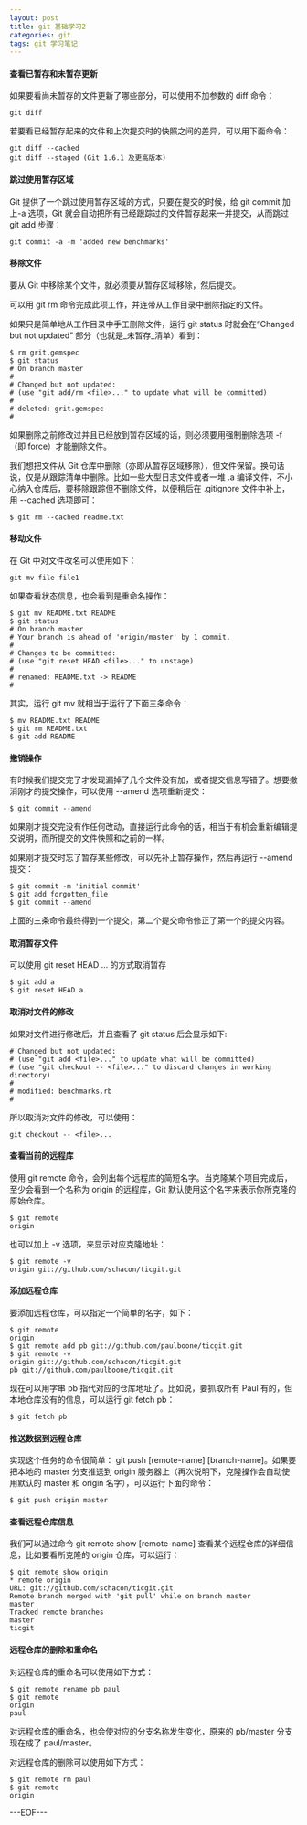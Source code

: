 ```yaml
---
layout: post
title: git 基础学习2
categories: git
tags: git 学习笔记
---
```


#### 查看已暂存和未暂存更新

如果要看尚未暂存的文件更新了哪些部分，可以使用不加参数的 diff 命令：

```git
git diff
```

若要看已经暂存起来的文件和上次提交时的快照之间的差异，可以用下面命令：

```git
git diff --cached
git diff --staged (Git 1.6.1 及更高版本)
```

#### 跳过使用暂存区域

Git 提供了一个跳过使用暂存区域的方式，只要在提交的时候，给 git commit 加上-a 选项，Git 就会自动把所有已经跟踪过的文件暂存起来一并提交，从而跳过 git add 步骤：

```git
git commit -a -m 'added new benchmarks'
```

#### 移除文件

要从 Git 中移除某个文件，就必须要从暂存区域移除，然后提交。

可以用 git rm 命令完成此项工作，并连带从工作目录中删除指定的文件。

如果只是简单地从工作目录中手工删除文件，运行 git status 时就会在“Changed but not updated” 部分（也就是_未暂存_清单）看到：

```git
$ rm grit.gemspec
$ git status
# On branch master
#
# Changed but not updated:
# (use "git add/rm <file>..." to update what will be committed)
#
# deleted: grit.gemspec
#
```

如果删除之前修改过并且已经放到暂存区域的话，则必须要用强制删除选项 -f （即 force）才能删除文件。

我们想把文件从 Git 仓库中删除（亦即从暂存区域移除），但文件保留。换句话说，仅是从跟踪清单中删除。比如一些大型日志文件或者一堆 .a 编译文件，不小心纳入仓库后，要移除跟踪但不删除文件，以便稍后在 .gitignore 文件中补上，用 --cached 选项即可：

```git
$ git rm --cached readme.txt
```

#### 移动文件

在 Git 中对文件改名可以使用如下：

```git
git mv file file1
```

如果查看状态信息，也会看到是重命名操作：

```git
$ git mv README.txt README
$ git status
# On branch master
# Your branch is ahead of 'origin/master' by 1 commit.
#
# Changes to be committed:
# (use "git reset HEAD <file>..." to unstage)
#
# renamed: README.txt -> README
#
```

其实，运行 git mv 就相当于运行了下面三条命令：

```git
$ mv README.txt README
$ git rm README.txt
$ git add README
```

#### 撤销操作

有时候我们提交完了才发现漏掉了几个文件没有加，或者提交信息写错了。想要撤消刚才的提交操作，可以使用 --amend 选项重新提交：

```git
$ git commit --amend
```

如果刚才提交完没有作任何改动，直接运行此命令的话，相当于有机会重新编辑提交说明，而所提交的文件快照和之前的一样。

如果刚才提交时忘了暂存某些修改，可以先补上暂存操作，然后再运行 --amend 提交：

```git
$ git commit -m 'initial commit'
$ git add forgotten_file
$ git commit --amend
```

上面的三条命令最终得到一个提交，第二个提交命令修正了第一个的提交内容。

#### 取消暂存文件

可以使用 git reset HEAD <file>...  的方式取消暂存

```git
$ git add a
$ git reset HEAD a
```

#### 取消对文件的修改

如果对文件进行修改后，并且查看了 git status 后会显示如下:

```git
# Changed but not updated:
# (use "git add <file>..." to update what will be committed)
# (use "git checkout -- <file>..." to discard changes in working directory)
#
# modified: benchmarks.rb
#
```

所以取消对文件的修改，可以使用：

```git
git checkout -- <file>...
```

#### 查看当前的远程库

使用 git remote 命令，会列出每个远程库的简短名字。当克隆某个项目完成后，至少会看到一个名称为 origin 的远程库，Git 默认使用这个名字来表示你所克隆的原始仓库。

```git
$ git remote
origin
```

也可以加上 -v 选项，来显示对应克隆地址：

```git
$ git remote -v
origin git://github.com/schacon/ticgit.git
```

#### 添加远程仓库

要添加远程仓库，可以指定一个简单的名字，如下：

```git
$ git remote
origin
$ git remote add pb git://github.com/paulboone/ticgit.git
$ git remote -v
origin git://github.com/schacon/ticgit.git
pb git://github.com/paulboone/ticgit.git
```

现在可以用字串 pb 指代对应的仓库地址了。比如说，要抓取所有 Paul 有的，但本地仓库没有的信息，可以运行 git fetch pb：

```git
$ git fetch pb
```

#### 推送数据到远程仓库

实现这个任务的命令很简单： git push [remote-name] [branch-name]。如果要把本地的 master  分支推送到 origin 服务器上（再次说明下，克隆操作会自动使用默认的 master 和 origin 名字），可以运行下面的命令：

```git
$ git push origin master
```

#### 查看远程仓库信息

我们可以通过命令 git remote show [remote-name] 查看某个远程仓库的详细信息，比如要看所克隆的 origin 仓库，可以运行：

```git
$ git remote show origin
* remote origin
URL: git://github.com/schacon/ticgit.git
Remote branch merged with 'git pull' while on branch master
master
Tracked remote branches
master
ticgit
```

#### 远程仓库的删除和重命名

对远程仓库的重命名可以使用如下方式：

```git
$ git remote rename pb paul
$ git remote
origin
paul
```

对远程仓库的重命名，也会使对应的分支名称发生变化，原来的 pb/master 分支现在成了 paul/master。

对远程仓库的删除可以使用如下方式：

```git
$ git remote rm paul
$ git remote
origin
```

---EOF---

